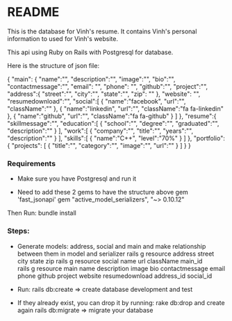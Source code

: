 # README

This is the database for Vinh's resume. It contains Vinh's personal information to used for Vinh's website.

This api using Ruby on Rails with Postgresql for database. 

Here is the structure of json file:

{
  "main": {
    "name":"",
    "description":"",
    "image":"",
    "bio":"",
    "contactmessage":"",
    "email": "",
    "phone": "",
    "github":"",
    "project":"",
    "address":{
      "street":"",
      "city":"",
      "state":"",
      "zip": ""
    },
    "website": "",
    "resumedownload":"",
    "social":[
      {
        "name":"facebook",
        "url":"",
        "className":""
      },
      {
        "name":"linkedin",
        "url":"",
        "className":"fa fa-linkedin"
      },
      {
        "name":"github",
        "url":"",
        "className":"fa fa-github"
      }
    ]
  },
  "resume":{
    "skillmessage":"",
    "education":[
      {
        "school":"",
        "degree":"",
        "graduated":"",
        "description":""
      }
    ],
    "work":[
      {
        "company":"",
        "title":"",
        "years":"",
        "description":""
      }
    ],
    "skills":[
      {
        "name":"C++",
        "level":"70%"
      }
    ]
  },
  "portfolio":{
    "projects": [
      {
        "title":"",
        "category":"",
        "image":"",
        "url":""
      }
    ]
  }
}


### Requirements
- Make sure you have Postgresql and run it

- Need to add these 2 gems to have the structure above
gem 'fast_jsonapi'
gem "active_model_serializers", "~> 0.10.12"

Then Run: 
bundle install

### Steps:
- Generate models: address, social and main and make relationship between them in model and serializer
rails g resource address street city state zip
rails g resource social name url className main_id  
rails g resource main name description image bio contactmessage email phone github project website resumedownload address_id social_id

- Run: 
rails db:create  => create database development and test
* If they already exist, you can drop it by running: rake db:drop and create again
rails db:migrate => migrate your database
